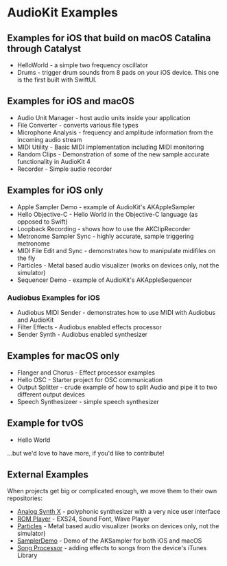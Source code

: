 # AudioKit Examples

## Examples for iOS that build on macOS Catalina through Catalyst

* HelloWorld - a simple two frequency oscillator
* Drums - trigger drum sounds from 8 pads on your iOS device. This one is the first built with SwiftUI.

## Examples for iOS and macOS

* Audio Unit Manager - host audio units inside your application
* File Converter - converts various file types
* Microphone Analysis - frequency and amplitude information from the incoming audio stream
* MIDI Utility - Basic MIDI implementation including MIDI monitoring
* Random Clips - Demonstration of some of the new sample accurate functionality in AudioKit 4
* Recorder - Simple audio recorder

## Examples for iOS only

* Apple Sampler Demo - example of AudioKit's AKAppleSampler
* Hello Objective-C - Hello World in the Objective-C language (as opposed to Swift)
* Loopback Recording - shows how to use the AKClipRecorder
* Metronome Sampler Sync - highly accurate, sample triggering metronome
* MIDI File Edit and Sync - demonstrates how to manipulate midifiles on the fly
* Particles - Metal based audio visualizer (works on devices only, not the simulator)
* Sequencer Demo - example of AudioKit's AKAppleSequencer

### Audiobus Examples for iOS

* Audiobus MIDI Sender - demonstrates how to use MIDI with Audiobus and AudioKit
* Filter Effects - Audiobus enabled effects processor
* Sender Synth - Audiobus enabled synthesizer

## Examples for macOS only

* Flanger and Chorus - Effect processor examples
* Hello OSC - Starter project for OSC communication
* Output Splitter - crude example of how to split Audio and pipe it to two different output devices
* Speech Synthesizeer - simple speech synthesizer

## Example for tvOS

* Hello World

...but we'd love to have more, if you'd like to contribute!

## External Examples

When projects get big or complicated enough, we move them to their own repositories:

* [Analog Synth X](https://github.com/AudioKit/AnalogSynthX) - polyphonic synthesizer with a very nice user interface
* [ROM Player](https://github.com/AudioKit/ROMPlayer) - EXS24, Sound Font, Wave Player
* [Particles](http://github.com/AudioKit/Particles/) - Metal based audio visualizer (works on devices only, not the simulator)
* [SamplerDemo](http://github.com/AudioKit/SamplerDemo/) - Demo of the AKSampler for both iOS and macOS
* [Song Processor](http://github.com/AudioKit/SongProcessor) - adding effects to songs from the device's iTunes Library